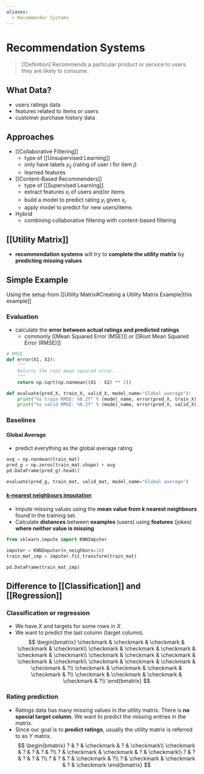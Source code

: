 ```yaml
---
aliases:
  - Recommender Systems
---
```

# Recommendation Systems
> [!Definition]
> Recommends a particular product or service to users they are likely to consume.

## What Data?
- users ratings data
- features related to items or users
- customer purchase history data
## Approaches
- [[Collaborative Filtering]]
	- type of [[Unsupervised Learning]]
	- only have labels $y_{ij}$ (rating of user $i$ for item $j$)
	- learned features
- [[Content-Based Recommenders]]
	- type of [[Supervised Learning]]
	- extract features $x_i$ of users and/or items
	- build a model to predict rating $y_i$ given $x_i$
	- apply model to predict for new users/items
- Hybrid
	- combining collaborative filtering with content-based filtering
## [[Utility Matrix]]
- **recommendation systems** will try to **complete the utility matrix** by **predicting missing values**
## Simple Example
Using the setup from [[Utility Matrix#Creating a Utility Matrix Example|this example]]
### Evaluation
- calculate the **error between actual ratings and predicted ratings**
	- commonly [[Mean Squared Error (MSE)]] or [[Root Mean Squared Error (RMSE)]]
```python
# RMSE
def error(X1, X2):
    """
    Returns the root mean squared error.
    """
    return np.sqrt(np.nanmean((X1 - X2) ** 2))

def evaluate(pred_X, train_X, valid_X, model_name="Global average"):
    print("%s train RMSE: %0.2f" % (model_name, error(pred_X, train_X)))
    print("%s valid RMSE: %0.2f" % (model_name, error(pred_X, valid_X)))
```
### Baselines
#### Global Average
- predict everything as the global average rating
```python
avg = np.nanmean(train_mat)
pred_g = np.zeros(train_mat.shape) + avg
pd.DataFrame(pred_g).head()

evaluate(pred_g, train_mat, valid_mat, model_name="Global average")
```
#### [k-nearest neighbours imputation](https://scikit-learn.org/stable/modules/generated/sklearn.impute.KNNImputer.html)
- Impute missing values using the **mean value from $k$ nearest neighbours** found in the training set. 
- Calculate **distances** between **examples** (users) using **features** (jokes) **where neither value is missing**
```python
from sklearn.impute import KNNImputer

imputer = KNNImputer(n_neighbors=10)
train_mat_imp = imputer.fit_transform(train_mat)

pd.DataFrame(train_mat_imp)
```

## Difference to [[Classification]] and [[Regression]]
### Classification or regression
- We have $X$ and targets for some rows in $X$. 
- We want to predict the last column (target column).  
$$
\begin{bmatrix} 
\checkmark & \checkmark & \checkmark  & \checkmark & \checkmark\\
\checkmark & \checkmark & \checkmark  & \checkmark & \checkmark\\
\checkmark & \checkmark & \checkmark  & \checkmark & \checkmark\\
\checkmark & \checkmark & \checkmark  & \checkmark & ?\\
\checkmark & \checkmark & \checkmark  & \checkmark & ?\\
\checkmark & \checkmark & \checkmark  & \checkmark & ?\\
\end{bmatrix}
$$
### Rating prediction 
- Ratings data has many missing values in the utility matrix. There is **no special target column**. We want to predict the missing entries in the matrix. 
- Since our goal is to **predict ratings**, usually the utility matrix is referred to as $Y$ matrix. 
$$
\begin{bmatrix} 
? & ? & \checkmark  & ? & \checkmark\\
\checkmark & ? & ?  & ? & ?\\
? & \checkmark & \checkmark  & ? & \checkmark\\
? & ? & ?  & ? & ?\\
? & ? & ? & \checkmark & ?\\
? & \checkmark & \checkmark  & ? & \checkmark
\end{bmatrix}
$$

